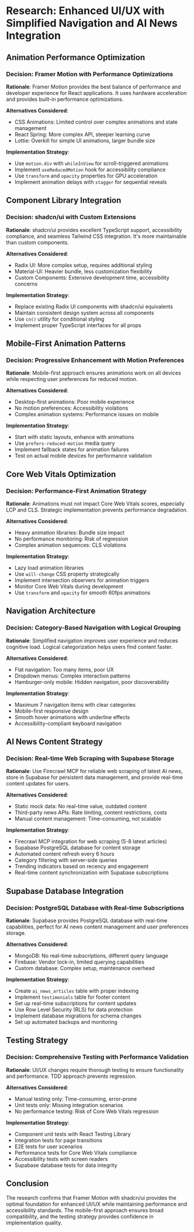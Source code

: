 # Research: Enhanced UI/UX with Simplified Navigation and AI News Integration

## Animation Performance Optimization

### Decision: Framer Motion with Performance Optimizations

**Rationale**: Framer Motion provides the best balance of performance and developer experience for
React applications. It uses hardware acceleration and provides built-in performance optimizations.

**Alternatives Considered**:

- CSS Animations: Limited control over complex animations and state management
- React Spring: More complex API, steeper learning curve
- Lottie: Overkill for simple UI animations, larger bundle size

**Implementation Strategy**:

- Use `motion.div` with `whileInView` for scroll-triggered animations
- Implement `useReducedMotion` hook for accessibility compliance
- Use `transform` and `opacity` properties for GPU acceleration
- Implement animation delays with `stagger` for sequential reveals

## Component Library Integration

### Decision: shadcn/ui with Custom Extensions

**Rationale**: shadcn/ui provides excellent TypeScript support, accessibility compliance, and
seamless Tailwind CSS integration. It's more maintainable than custom components.

**Alternatives Considered**:

- Radix UI: More complex setup, requires additional styling
- Material-UI: Heavier bundle, less customization flexibility
- Custom Components: Extensive development time, accessibility concerns

**Implementation Strategy**:

- Replace existing Radix UI components with shadcn/ui equivalents
- Maintain consistent design system across all components
- Use `cn()` utility for conditional styling
- Implement proper TypeScript interfaces for all props

## Mobile-First Animation Patterns

### Decision: Progressive Enhancement with Motion Preferences

**Rationale**: Mobile-first approach ensures animations work on all devices while respecting user
preferences for reduced motion.

**Alternatives Considered**:

- Desktop-first animations: Poor mobile experience
- No motion preferences: Accessibility violations
- Complex animation systems: Performance issues on mobile

**Implementation Strategy**:

- Start with static layouts, enhance with animations
- Use `prefers-reduced-motion` media query
- Implement fallback states for animation failures
- Test on actual mobile devices for performance validation

## Core Web Vitals Optimization

### Decision: Performance-First Animation Strategy

**Rationale**: Animations must not impact Core Web Vitals scores, especially LCP and CLS. Strategic
implementation prevents performance degradation.

**Alternatives Considered**:

- Heavy animation libraries: Bundle size impact
- No performance monitoring: Risk of regression
- Complex animation sequences: CLS violations

**Implementation Strategy**:

- Lazy load animation libraries
- Use `will-change` CSS property strategically
- Implement intersection observers for animation triggers
- Monitor Core Web Vitals during development
- Use `transform` and `opacity` for smooth 60fps animations

## Navigation Architecture

### Decision: Category-Based Navigation with Logical Grouping

**Rationale**: Simplified navigation improves user experience and reduces cognitive load. Logical
categorization helps users find content faster.

**Alternatives Considered**:

- Flat navigation: Too many items, poor UX
- Dropdown menus: Complex interaction patterns
- Hamburger-only mobile: Hidden navigation, poor discoverability

**Implementation Strategy**:

- Maximum 7 navigation items with clear categories
- Mobile-first responsive design
- Smooth hover animations with underline effects
- Accessibility-compliant keyboard navigation

## AI News Content Strategy

### Decision: Real-time Web Scraping with Supabase Storage

**Rationale**: Use Firecrawl MCP for reliable web scraping of latest AI news, store in Supabase for
persistent data management, and provide real-time content updates for users.

**Alternatives Considered**:

- Static mock data: No real-time value, outdated content
- Third-party news APIs: Rate limiting, content restrictions, costs
- Manual content management: Time-consuming, not scalable

**Implementation Strategy**:

- Firecrawl MCP integration for web scraping (5-8 latest articles)
- Supabase PostgreSQL database for content storage
- Automated content refresh every 6 hours
- Category filtering with server-side queries
- Trending indicators based on recency and engagement
- Real-time content synchronization with Supabase subscriptions

## Supabase Database Integration

### Decision: PostgreSQL Database with Real-time Subscriptions

**Rationale**: Supabase provides PostgreSQL database with real-time capabilities, perfect for AI
news content management and user preferences storage.

**Alternatives Considered**:

- MongoDB: No real-time subscriptions, different query language
- Firebase: Vendor lock-in, limited querying capabilities
- Custom database: Complex setup, maintenance overhead

**Implementation Strategy**:

- Create `ai_news_articles` table with proper indexing
- Implement `testimonials` table for footer content
- Set up real-time subscriptions for content updates
- Use Row Level Security (RLS) for data protection
- Implement database migrations for schema changes
- Set up automated backups and monitoring

## Testing Strategy

### Decision: Comprehensive Testing with Performance Validation

**Rationale**: UI/UX changes require thorough testing to ensure functionality and performance. TDD
approach prevents regression.

**Alternatives Considered**:

- Manual testing only: Time-consuming, error-prone
- Unit tests only: Missing integration scenarios
- No performance testing: Risk of Core Web Vitals regression

**Implementation Strategy**:

- Component unit tests with React Testing Library
- Integration tests for page transitions
- E2E tests for user scenarios
- Performance tests for Core Web Vitals compliance
- Accessibility tests with screen readers
- Supabase database tests for data integrity

## Conclusion

The research confirms that Framer Motion with shadcn/ui provides the optimal foundation for enhanced
UI/UX while maintaining performance and accessibility standards. The mobile-first approach ensures
broad compatibility, and the testing strategy provides confidence in implementation quality.
